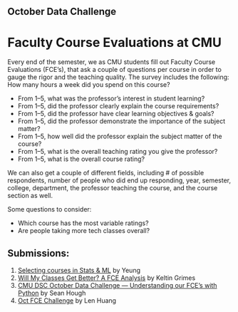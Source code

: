 ## October Data Challenge

# Faculty Course Evaluations at CMU

Every end of the semester, we as CMU students fill out Faculty Course Evaluations (FCE’s), that ask a couple of questions per course in order to gauge the rigor and the teaching quality. The survey includes the following:
How many hours a week did you spend on this course?
* From 1–5, what was the professor’s interest in student learning?
* From 1–5, did the professor clearly explain the course requirements?
* From 1–5, did the professor have clear learning objectives & goals?
* From 1–5, did the professor demonstrate the importance of the subject matter?
* From 1–5, how well did the professor explain the subject matter of the course?
* From 1–5, what is the overall teaching rating you give the professor?
* From 1–5, what is the overall course rating?

We can also get a couple of different fields, including # of possible respondents, number of people who did end up responding, year, semester, college, department, the professor teaching the course, and the course section as well.

Some questions to consider:
* Which course has the most variable ratings?
* Are people taking more tech classes overall?

## Submissions:

1. [Selecting courses in Stats & ML](https://medium.com/cmu-data-science-club-data-challenges/fce-data-analysis-and-using-the-findings-to-select-courses-in-stat-ml-2c069d8f72ad) by Yeung
2. [Will My Classes Get Better? A FCE Analysis](https://medium.com/cmu-data-science-club-data-challenges/will-my-classes-get-better-a-fce-analysis-47eb8742526e) by Keltin Grimes
3. [CMU DSC October Data Challenge — Understanding our FCE’s with Python](https://medium.com/cmu-data-science-club-data-challenges/cmu-dsc-october-data-challenge-understanding-our-fces-with-python-687551b042bf) by Sean Hough
4. [Oct FCE Challenge](https://medium.com/cmu-data-science-club-data-challenges/len-huang-oct-fce-challenge-e74414cfaff1) by Len Huang
